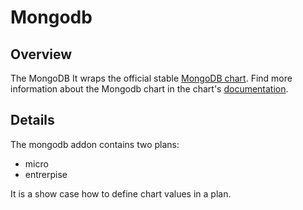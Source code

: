# Mongodb

## Overview

The MongoDB It wraps the official stable [MongoDB chart](https://github.com/helm/charts/tree/master/stable/mongodb).
Find more information about the Mongodb chart in the chart's [documentation](chart/mongodb/README.md).

## Details

The mongodb addon contains two plans:
- micro
- entrerpise

It is a show case how to define chart values in a plan.
